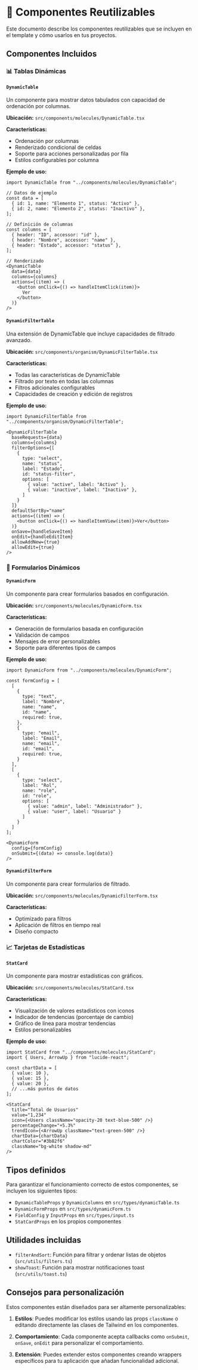 # 🧩 Componentes Reutilizables

Este documento describe los componentes reutilizables que se incluyen en el template y cómo usarlos en tus proyectos.

## Componentes Incluidos

### 📊 Tablas Dinámicas

#### `DynamicTable`
Un componente para mostrar datos tabulados con capacidad de ordenación por columnas.

**Ubicación:** `src/components/molecules/DynamicTable.tsx`

**Características:**
- Ordenación por columnas
- Renderizado condicional de celdas
- Soporte para acciones personalizadas por fila
- Estilos configurables por columna

**Ejemplo de uso:**

```tsx
import DynamicTable from "../components/molecules/DynamicTable";

// Datos de ejemplo
const data = [
  { id: 1, name: "Elemento 1", status: "Activo" },
  { id: 2, name: "Elemento 2", status: "Inactivo" },
];

// Definición de columnas
const columns = [
  { header: "ID", accessor: "id" },
  { header: "Nombre", accessor: "name" },
  { header: "Estado", accessor: "status" },
];

// Renderizado
<DynamicTable 
  data={data} 
  columns={columns} 
  actions={(item) => (
    <button onClick={() => handleItemClick(item)}>
      Ver
    </button>
  )}
/>
```

#### `DynamicFilterTable`
Una extensión de DynamicTable que incluye capacidades de filtrado avanzado.

**Ubicación:** `src/components/organism/DynamicFilterTable.tsx`

**Características:**
- Todas las características de DynamicTable
- Filtrado por texto en todas las columnas
- Filtros adicionales configurables
- Capacidades de creación y edición de registros

**Ejemplo de uso:**

```tsx
import DynamicFilterTable from "../components/organism/DynamicFilterTable";

<DynamicFilterTable 
  baseRequests={data}
  columns={columns}
  filterOptions={[
    {
      type: "select",
      name: "status",
      label: "Estado",
      id: "status-filter",
      options: [
        { value: "active", label: "Activo" },
        { value: "inactive", label: "Inactivo" },
      ]
    }
  ]}
  defaultSortBy="name"
  actions={(item) => (
    <button onClick={() => handleItemView(item)}>Ver</button>
  )}
  onSave={handleSaveItem}
  onEdit={handleEditItem}
  allowAddNew={true}
  allowEdit={true}
/>
```

### 📝 Formularios Dinámicos

#### `DynamicForm`
Un componente para crear formularios basados en configuración.

**Ubicación:** `src/components/molecules/DynamicForm.tsx`

**Características:**
- Generación de formularios basada en configuración
- Validación de campos
- Mensajes de error personalizables
- Soporte para diferentes tipos de campos

**Ejemplo de uso:**

```tsx
import DynamicForm from "../components/molecules/DynamicForm";

const formConfig = [
  [
    {
      type: "text",
      label: "Nombre",
      name: "name",
      id: "name",
      required: true,
    },
    {
      type: "email",
      label: "Email",
      name: "email",
      id: "email",
      required: true,
    }
  ],
  [
    {
      type: "select",
      label: "Rol",
      name: "role",
      id: "role",
      options: [
        { value: "admin", label: "Administrador" },
        { value: "user", label: "Usuario" }
      ]
    }
  ]
];

<DynamicForm 
  config={formConfig} 
  onSubmit={(data) => console.log(data)} 
/>
```

#### `DynamicFilterForm`
Un componente para crear formularios de filtrado.

**Ubicación:** `src/components/molecules/DynamicFilterForm.tsx`

**Características:**
- Optimizado para filtros
- Aplicación de filtros en tiempo real
- Diseño compacto

### 📈 Tarjetas de Estadísticas

#### `StatCard`
Un componente para mostrar estadísticas con gráficos.

**Ubicación:** `src/components/molecules/StatCard.tsx`

**Características:**
- Visualización de valores estadísticos con iconos
- Indicador de tendencias (porcentaje de cambio)
- Gráfico de línea para mostrar tendencias
- Estilos personalizables

**Ejemplo de uso:**

```tsx
import StatCard from "../components/molecules/StatCard";
import { Users, ArrowUp } from "lucide-react";

const chartData = [
  { value: 10 },
  { value: 15 },
  { value: 20 },
  // ...más puntos de datos
];

<StatCard 
  title="Total de Usuarios" 
  value="1,234" 
  icon={<Users className="opacity-20 text-blue-500" />}
  percentageChange="+5.3%" 
  trendIcon={<ArrowUp className="text-green-500" />}
  chartData={chartData}
  chartColor="#3b82f6"
  className="bg-white shadow-md"
/>
```

## Tipos definidos

Para garantizar el funcionamiento correcto de estos componentes, se incluyen los siguientes tipos:

- `DynamicTableProps` y `DynamicColumns` en `src/types/dynamicTable.ts`
- `DynamicFormProps` en `src/types/dynamicForm.ts`
- `FieldConfig` y `InputProps` en `src/types/input.ts`
- `StatCardProps` en los propios componentes

## Utilidades incluidas

- `filterAndSort`: Función para filtrar y ordenar listas de objetos (`src/utils/filters.ts`)
- `showToast`: Función para mostrar notificaciones toast (`src/utils/toast.ts`)

## Consejos para personalización

Estos componentes están diseñados para ser altamente personalizables:

1. **Estilos**: Puedes modificar los estilos usando las props `className` o editando directamente las clases de Tailwind en los componentes.

2. **Comportamiento**: Cada componente acepta callbacks como `onSubmit`, `onSave`, `onEdit` para personalizar el comportamiento.

3. **Extensión**: Puedes extender estos componentes creando wrappers específicos para tu aplicación que añadan funcionalidad adicional.
